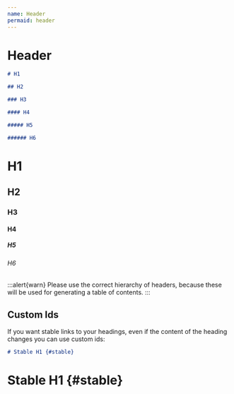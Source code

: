 ```yaml
---
name: Header
permaid: header
---
```


# Header

```md
# H1

## H2

### H3

#### H4

##### H5

###### H6
```

# H1

## H2

### H3

#### H4

##### H5

###### H6

:::alert{warn}
Please use the correct hierarchy of headers, because these will be used for generating a table of contents.
:::

## Custom Ids

If you want stable links to your headings, even if the content of the heading changes you can use custom ids:

```md
# Stable H1 {#stable}
```

# Stable H1 {#stable}
